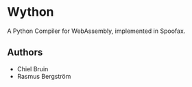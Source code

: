 # Wython

A Python Compiler for WebAssembly, implemented in Spoofax.

## Authors 

- Chiel Bruin
- Rasmus Bergström
